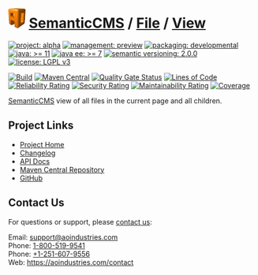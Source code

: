 # [<img src="ao-logo.png" alt="AO Logo" width="35" height="40">](https://github.com/ao-apps) [SemanticCMS](https://github.com/ao-apps/semanticcms) / [File](https://github.com/ao-apps/semanticcms-file) / [View](https://github.com/ao-apps/semanticcms-file-view)

[![project: alpha](https://semanticcms.com/ao-badges/project-alpha.svg)](https://aoindustries.com/life-cycle#project-alpha)
[![management: preview](https://semanticcms.com/ao-badges/management-preview.svg)](https://aoindustries.com/life-cycle#management-preview)
[![packaging: developmental](https://semanticcms.com/ao-badges/packaging-developmental.svg)](https://aoindustries.com/life-cycle#packaging-developmental)  
[![java: &gt;= 11](https://semanticcms.com/ao-badges/java-11.svg)](https://docs.oracle.com/en/java/javase/11/docs/api/)
[![java ee: &gt;= 7](https://semanticcms.com/ao-badges/javaee-7.svg)](https://docs.oracle.com/javaee/7/api/)
[![semantic versioning: 2.0.0](https://semanticcms.com/ao-badges/semver-2.0.0.svg)](http://semver.org/spec/v2.0.0.html)
[![license: LGPL v3](https://semanticcms.com/ao-badges/license-lgpl-3.0.svg)](https://www.gnu.org/licenses/lgpl-3.0)

[![Build](https://github.com/ao-apps/semanticcms-file-view/workflows/Build/badge.svg?branch=master)](https://github.com/ao-apps/semanticcms-file-view/actions?query=workflow%3ABuild)
[![Maven Central](https://maven-badges.herokuapp.com/maven-central/com.semanticcms/semanticcms-file-view/badge.svg)](https://maven-badges.herokuapp.com/maven-central/com.semanticcms/semanticcms-file-view)
[![Quality Gate Status](https://sonarcloud.io/api/project_badges/measure?branch=master&project=com.semanticcms%3Asemanticcms-file-view&metric=alert_status)](https://sonarcloud.io/dashboard?branch=master&id=com.semanticcms%3Asemanticcms-file-view)
[![Lines of Code](https://sonarcloud.io/api/project_badges/measure?branch=master&project=com.semanticcms%3Asemanticcms-file-view&metric=ncloc)](https://sonarcloud.io/component_measures?branch=master&id=com.semanticcms%3Asemanticcms-file-view&metric=ncloc)  
[![Reliability Rating](https://sonarcloud.io/api/project_badges/measure?branch=master&project=com.semanticcms%3Asemanticcms-file-view&metric=reliability_rating)](https://sonarcloud.io/component_measures?branch=master&id=com.semanticcms%3Asemanticcms-file-view&metric=Reliability)
[![Security Rating](https://sonarcloud.io/api/project_badges/measure?branch=master&project=com.semanticcms%3Asemanticcms-file-view&metric=security_rating)](https://sonarcloud.io/component_measures?branch=master&id=com.semanticcms%3Asemanticcms-file-view&metric=Security)
[![Maintainability Rating](https://sonarcloud.io/api/project_badges/measure?branch=master&project=com.semanticcms%3Asemanticcms-file-view&metric=sqale_rating)](https://sonarcloud.io/component_measures?branch=master&id=com.semanticcms%3Asemanticcms-file-view&metric=Maintainability)
[![Coverage](https://sonarcloud.io/api/project_badges/measure?branch=master&project=com.semanticcms%3Asemanticcms-file-view&metric=coverage)](https://sonarcloud.io/component_measures?branch=master&id=com.semanticcms%3Asemanticcms-file-view&metric=Coverage)

[SemanticCMS](https://github.com/ao-apps/semanticcms) view of all files in the current page and all children.

## Project Links
* [Project Home](https://semanticcms.com/file/view/)
* [Changelog](https://semanticcms.com/file/view/changelog)
* [API Docs](https://semanticcms.com/file/view/apidocs/)
* [Maven Central Repository](https://search.maven.org/artifact/com.semanticcms/semanticcms-file-view)
* [GitHub](https://github.com/ao-apps/semanticcms-file-view)

## Contact Us
For questions or support, please [contact us](https://aoindustries.com/contact):

Email: [support@aoindustries.com](mailto:support@aoindustries.com)  
Phone: [1-800-519-9541](tel:1-800-519-9541)  
Phone: [+1-251-607-9556](tel:+1-251-607-9556)  
Web: https://aoindustries.com/contact
